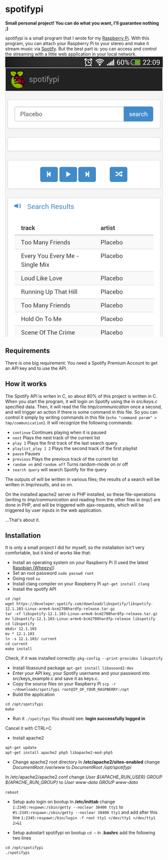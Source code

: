 # spotifypi

__Small personal project! You can do what you want, I'll guarantee nothing ;)__

spotifypi is a small program that I wrote for my [Raspberry Pi](http://www.raspberrypi.org/). With this program, you can attach your Raspberry Pi to your stereo and make it stream music via [Spotify](http://www.spotify.com). But the best part is: you can access and control the streaming with a little web application in your local network.
![Web Application Screenshot](https://github.com/todroth/spotifypi/blob/master/ressources/web_app_screenshot.png?raw=true "Web Application Screenshot")

## Requirements

There is one big requirement: You need a Spotify Premium Account to get an API key and to use the API.

## How it works

The Spotify API is writen in C, so about 80% of this project is written in C.
When you start the program, it will login on Spotify using the in *src/keys.c* specified data. Then, it will read the file *tmp/communication* once a second, and will trigger an action if there is some command in this file. So you can control it simply by writing commands in this file (`echo "command param" > tmp/communication`).
It will recognize the following commands:
  * `continue` Continues playing when it is paused
  * `next` Plays the next track of the current list
  * `play 1` Plays the first track of the last search query
  * `playlist_play 1 2` Plays the second track of the first playlist
  * `pause` Pauses
  * `previous` Plays the previous track of the current list
  * `random on` and `random off` Turns random-mode on or off
  * `search query` will search Spotify for the query
  
 The outputs of will be written in various files; the results of a search will be written in *tmp/results*, and so on.
 
 On the installed apache2 server is PHP installed, so these file-operations (writing to *tmp/communication* and reading from the other files in *tmp/*) are done in PHP, and will be triggered with ajax-requests, which will be triggered by user inputs in the web application.
 
 ...That's about it.

## Installation

It is only a small project I did for myself, so the installation isn't very comfortable, but it kind of works like that:

* Install an operating system on your Raspberry Pi (I used the latest [Raspbian (Wheezy)](http://www.raspbian.org))
* Set an root password
`sudo passwd root`
* Going root
`su`
* Install clang compiler on your Raspberry Pi
`apt-get install clang`
* Install the spotify API
```
cd /opt
wget https://developer.spotify.com/download/libspotify/libspotify-12.1.103-Linux-armv6-bcm2708hardfp-release.tar.gz
tar -xf libspotify-12.1.103-Linux-armv6-bcm2708hardfp-release.tar.gz
mv libspotify-12.1.103-Linux-armv6-bcm2708hardfp-release libspotify
cd libspotify
mkdir 12.1.103
mv * 12.1.103
ln -s 12.1.103/ current
cd current
make install
```
	
Check, if it was installed correctly:
`pkg-config --print-provides libspotify`
* Install libasound package
`apt-get install libasound2-dev`
* Enter your API key, your Spotify username and your password into src/keys_example.c and save it as keys.c.
* Copy the source files on your Raspberry Pi
`scp -r ~/downloads/spotifypi root@IP_OF_YOUR_RASPBERRY:/opt`
* Build the application
```
cd /opt/spotifypi
make
```	
* Run it
`./spotifypi`
You should see:
__login
successfully logged in__

Cancel it with CTRL+C

* Install apache2
```
apt-get update
apt-get install apache2 php5 libapache2-mod-php5
```
	
* Change apache2 root directory	
In __/etc/apache2/sites-enabled__ change
_DocumentRoot /var/www_
to
_DocumentRoot /opt/spotifypi_

In /etc/apache2/apache2.conf change
_User ${APACHE_RUN_USER}
GROUP ${APACHE_RUN_GROUP}_
to
_User www-data
GROUP www-data_
	
`reboot`
	
* Setup auto login on bootup
In __/etc/inittab__ change
`1:2345:respawn:/sbin/getty --noclear 38400 tty1`
to
`#1:2345:respawn:/sbin/getty --noclear 38400 tty1`
and add after this line
`1:2345:respawn:/bin/login -f root tty1 </dev/tty1 >/dev/tty1 2>&1`
	
* Setup autostart spotifypi on bootup
`cd ~`
in __.bashrc__ add the following two lines
```
cd /opt/spotifypi
./spotifypi
```
